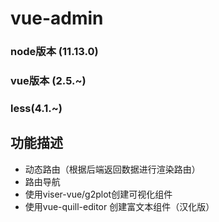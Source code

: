 # vue-admin

### node版本 (11.13.0)
### vue版本 (2.5.~)
### less(4.1.~)

## 功能描述
* 动态路由（根据后端返回数据进行渲染路由）
* 路由导航
* 使用viser-vue/g2plot创建可视化组件
* 使用vue-quill-editor 创建富文本组件（汉化版）